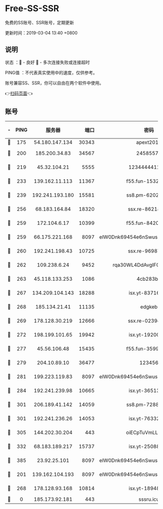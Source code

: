 # Free-SS-SSR

免费的SS账号、SSR账号，定期更新

更新时间：2019-03-04 13:40 +0800

## 说明

状态     ：🙂 - 良好 🙁 - 多次连接失败或连接超时

PING值   ：不代表真实使用中的速度，仅供参考。

账号兼容SS、SSR，你可以自由在两个软件中使用。

👉[扫码页面](https://liesauer.github.io/free-ss-ssr.github.io/)👈

## 账号

|-|PING|服务器|端口|密码|加密方式|区域|
|:----:|:----:|:-----:|-----:|:----:|:----:|:----:|
|🙂|175|54.180.147.134|30343|apext2019|chacha20|KR|
|🙂|200|185.200.34.83|34567|24585575|aes-256-cfb|US|
|🙂|219|45.32.104.21|5555|1234444411111|aes-256-cfb|SG|
|🙂|233|139.162.11.113|11367|f55.fun-15323985|aes-256-cfb|SG|
|🙂|239|192.241.193.180|15581|ss8.pm-62020197|aes-256-cfb|US|
|🙂|256|68.183.164.84|18320|ssx.re-86218823|aes-256-cfb|US|
|🙂|259|172.104.6.17|10399|f55.fun-84200112|aes-256-cfb|US|
|🙂|259|66.175.221.168|8097|eIW0Dnk69454e6nSwuspv9DmS201tQ0D|aes-256-cfb|US|
|🙂|260|192.241.198.43|10725|ssx.re-96987709|aes-256-cfb|US|
|🙂|262|109.238.6.24|9452|rqa30WL4DdAvgIFG6Fs3znzTa|aes-256-cfb|FR|
|🙂|263|45.118.133.253|1086|4cb283b8|aes-256-cfb|SG|
|🙂|267|134.209.104.143|18288|isx.yt-83716463|aes-256-cfb|SG|
|🙂|268|185.134.21.41|11135|edgkeb|aes-256-cfb|GB|
|🙂|269|178.128.30.219|12666|ssx.re-02394063|aes-256-cfb|SG|
|🙂|272|198.199.101.65|19942|isx.yt-19200685|aes-256-cfb|US|
|🙂|277|45.56.106.48|15435|f55.fun-35993296|aes-256-cfb|US|
|🙂|279|204.10.89.10|36477|123456|aes-256-cfb|US|
|🙂|281|199.223.119.83|8097|eIW0Dnk69454e6nSwuspv9DmS201tQ0D|aes-256-cfb|US|
|🙂|284|192.241.239.98|10665|isx.yt-36513640|aes-256-cfb|US|
|🙂|301|206.189.41.142|14059|ss8.pm-72883299|aes-256-cfb|SG|
|🙂|301|192.241.236.26|14053|isx.yt-76332311|aes-256-cfb|US|
|🙂|305|144.202.30.204|443|oiECpTuVmLLxk4Ts|aes-256-cfb|US|
|🙂|332|68.183.189.217|15737|isx.yt-25088836|aes-256-cfb|SG|
|🙂|385|23.92.25.101|8097|eIW0Dnk69454e6nSwuspv9DmS201tQ0D|aes-256-cfb|US|
|🙂|201|139.162.104.193|8097|eIW0Dnk69454e6nSwuspv9DmS201tQ0D|aes-256-cfb|JP|
|🙂|268|178.128.93.168|10814|isx.yt-18948442|aes-256-cfb|SG|
|🙁|0|185.173.92.181|443|sssru.icu|rc4-md5|RU|

